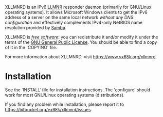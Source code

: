 XLLMNRD is an IPv6 [LLMNR][] responder daemon (primarily for GNU/Linux operating
systems).  It allows Microsoft Windows clients to get the IPv6 address of a
server on the same local network _without any DNS configuration_ and
effectively complements IPv4-only NetBIOS name resolution provided by [Samba][].

XLLMNRD is *[free software][]*: you can redistribute it and/or modify it
under the terms of the [GNU General Public License][].  You should be able to find a copy of
it in the 'COPYING' file.

For more information about XLLMNRD, visit <https://www.vx68k.org/xllmnrd>.

[LLMNR]: <http://tools.ietf.org/html/rfc4795>
         "Link-Local Multicast Name Resolution (LLMNR) [RFC 4795]"
[Samba]: <http://www.samba.org/>
[Free software]: <http://www.gnu.org/philosophy/free-sw.html>
                 "What is free software?"
[GNU General Public License]: <http://www.gnu.org/licenses/gpl.html>

# Installation

See the 'INSTALL' file for installation instructions.  The 'configure' should
work for most GNU/Linux operating systems (distributions).

If you find any problem while installation, please report it to
<https://bitbucket.org/vx68k/xllmnrd/issues>.
